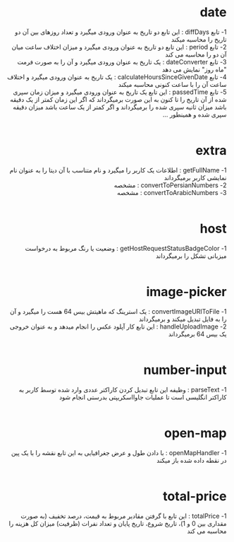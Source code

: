 
<div dir="rtl">
<h1>date</h1>
1- تابع diffDays : این تابع دو تاریخ به عنوان ورودی میگیرد و تعداد روزهای بین آن دو تاریخ را محاسبه میکند
<br/>
2- تابع period : این تابع دو تاریخ به عنوان ورودی میگیرد و میزان اختلاف ساعت میان آن دو را محاسبه می کند
<br/>
3- تابع dateConverter : یک تاریخ به عنوان ورودی میگیرد و آن را به صورت فرمت "ماه روز" نمایش می دهد
<br/>
4- تابع calculateHoursSinceGivenDate : یک تاریخ به عنوان ورودی میگیرد و اختلاف ساعت آن را با ساعت کنونی محاسبه میکند
<br/>
5- تابع passedTime : این تابع یک تاریخ به عنوان ورودی میگیرد و میزان زمان سپری شده از آن تاریخ را تا کنون به این صورت برمیگرداند که اگر این زمان کمتر از یک دقیقه باشد میزان ثانیه سپری شده را برمیگرداند و اگر کمتر از یک ساعت باشد میزان دقیقه سپری شده و همینطور ...
<br/>
<br/>
<h1>extra</h1>
1- getFullName : اطلاعات یک کاربر را میگیرد و نام متناسب با آن دیتا را به عنوان نام نمایشی کاربر برمیگرداند
<br/>
2- convertToPersianNumbers : مشخصه
<br/>
3- convertToArabicNumbers : مشخصه
<br/>
<br/>
<h1>host</h1>
1- getHostRequestStatusBadgeColor : وضعیت یا رنگ مربوط به درخواست میزبانی تشکل را برمیگرداند
<br/>
<br/>
<h1>image-picker</h1>
1- convertImageURIToFile : یک استرینگ که ماهیتش بیس 64 هست را میگیرد و آن را به فایل تبدیل میکند و برمیگرداند
<br/>
2- handleUploadImage : این تابع کار آپلود عکس را انجام میدهد و به عنوان خروجی یک بیس 64 برمیگرداند
<br/>
<br/>
<h1>number-input</h1>
1- parseText : وظیفه این تابع تبدیل کردن کاراکتر عددی وارد شده توسط کاربر به کاراکتر انگلیسی است تا عملیات جاوااسکریپتی بدرستی انجام شود
<br/>
<br/>
<h1>open-map</h1>
1- openMapHandler : با دادن طول و عرض جغرافیایی به این تابع نقشه را با یک پین در نقطه داده شده باز میکند
<br/>
<br/>
<h1>total-price</h1>
1- totalPrice : این تابع با گرفتن مقادیر مربوط به قیمت، درصد تخفیف (به صورت مقداری بین 0 و 1)، تاریخ شروع، تاریخ پایان و تعداد نفرات (ظرفیت) میزان کل هزینه را محاسبه می کند
</div>
